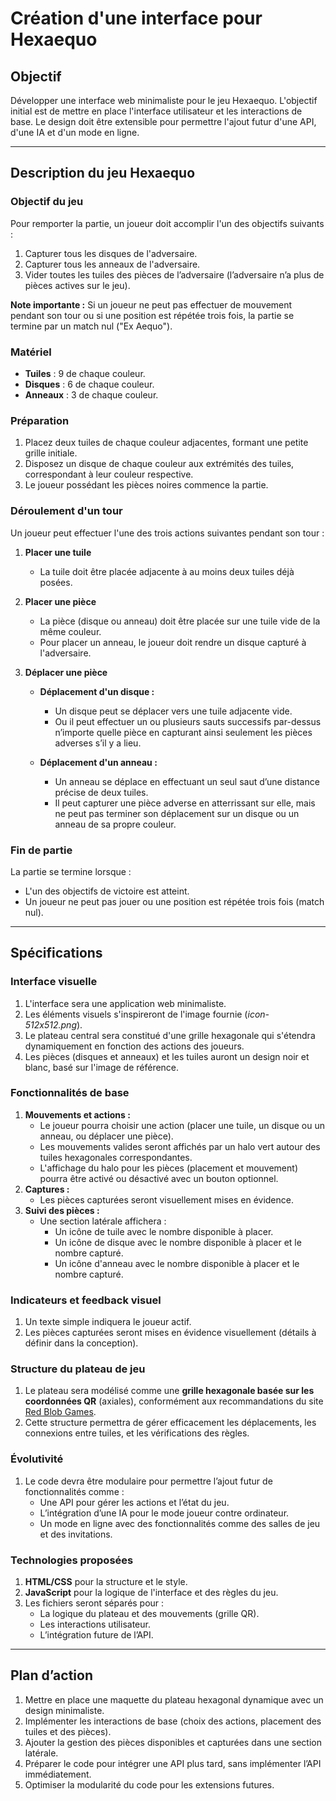# Création d'une interface pour Hexaequo

## Objectif
Développer une interface web minimaliste pour le jeu Hexaequo. L'objectif initial est de mettre en place l'interface utilisateur et les interactions de base. Le design doit être extensible pour permettre l'ajout futur d'une API, d'une IA et d'un mode en ligne.

---

## Description du jeu Hexaequo

### Objectif du jeu
Pour remporter la partie, un joueur doit accomplir l'un des objectifs suivants :
1. Capturer tous les disques de l'adversaire.
2. Capturer tous les anneaux de l'adversaire.
3. Vider toutes les tuiles des pièces de l’adversaire (l’adversaire n’a plus de pièces actives sur le jeu).

**Note importante :** Si un joueur ne peut pas effectuer de mouvement pendant son tour ou si une position est répétée trois fois, la partie se termine par un match nul ("Ex Aequo").

### Matériel
- **Tuiles** : 9 de chaque couleur.
- **Disques** : 6 de chaque couleur.
- **Anneaux** : 3 de chaque couleur.

### Préparation
1. Placez deux tuiles de chaque couleur adjacentes, formant une petite grille initiale.
2. Disposez un disque de chaque couleur aux extrémités des tuiles, correspondant à leur couleur respective.
3. Le joueur possédant les pièces noires commence la partie.

### Déroulement d'un tour
Un joueur peut effectuer l'une des trois actions suivantes pendant son tour :

1. **Placer une tuile**  
   - La tuile doit être placée adjacente à au moins deux tuiles déjà posées.

2. **Placer une pièce**  
   - La pièce (disque ou anneau) doit être placée sur une tuile vide de la même couleur.  
   - Pour placer un anneau, le joueur doit rendre un disque capturé à l'adversaire.

3. **Déplacer une pièce**  
   - **Déplacement d'un disque :**

     - Un disque peut se déplacer vers une tuile adjacente vide.  
     - Ou il peut effectuer un ou plusieurs sauts successifs par-dessus n’importe quelle pièce en capturant ainsi seulement les pièces adverses s’il y a lieu.
   - **Déplacement d'un anneau :**  
     - Un anneau se déplace en effectuant un seul saut d’une distance précise de deux tuiles.  
     - Il peut capturer une pièce adverse en atterrissant sur elle, mais ne peut pas terminer son déplacement sur un disque ou un anneau de sa propre couleur.

### Fin de partie
La partie se termine lorsque :
- L'un des objectifs de victoire est atteint.
- Un joueur ne peut pas jouer ou une position est répétée trois fois (match nul).

---

## Spécifications

### Interface visuelle
1. L'interface sera une application web minimaliste.
2. Les éléments visuels s'inspireront de l'image fournie (*icon-512x512.png*).
3. Le plateau central sera constitué d'une grille hexagonale qui s'étendra dynamiquement en fonction des actions des joueurs.
4. Les pièces (disques et anneaux) et les tuiles auront un design noir et blanc, basé sur l'image de référence.

### Fonctionnalités de base
1. **Mouvements et actions :**
   - Le joueur pourra choisir une action (placer une tuile, un disque ou un anneau, ou déplacer une pièce).
   - Les mouvements valides seront affichés par un halo vert autour des tuiles hexagonales correspondantes.
   - L'affichage du halo pour les pièces (placement et mouvement) pourra être activé ou désactivé avec un bouton optionnel.
2. **Captures :**
   - Les pièces capturées seront visuellement mises en évidence.
3. **Suivi des pièces :**
   - Une section latérale affichera :
     - Un icône de tuile avec le nombre disponible à placer.
     - Un icône de disque avec le nombre disponible à placer et le nombre capturé.
     - Un icône d'anneau avec le nombre disponible à placer et le nombre capturé.

### Indicateurs et feedback visuel
1. Un texte simple indiquera le joueur actif.
2. Les pièces capturées seront mises en évidence visuellement (détails à définir dans la conception).

### Structure du plateau de jeu
1. Le plateau sera modélisé comme une **grille hexagonale basée sur les coordonnées QR** (axiales), conformément aux recommandations du site [Red Blob Games](https://www.redblobgames.com/grids/hexagons).
2. Cette structure permettra de gérer efficacement les déplacements, les connexions entre tuiles, et les vérifications des règles.

### Évolutivité
1. Le code devra être modulaire pour permettre l’ajout futur de fonctionnalités comme :
   - Une API pour gérer les actions et l’état du jeu.
   - L’intégration d’une IA pour le mode joueur contre ordinateur.
   - Un mode en ligne avec des fonctionnalités comme des salles de jeu et des invitations.

### Technologies proposées
1. **HTML/CSS** pour la structure et le style.
2. **JavaScript** pour la logique de l'interface et des règles du jeu.
3. Les fichiers seront séparés pour :
   - La logique du plateau et des mouvements (grille QR).
   - Les interactions utilisateur.
   - L’intégration future de l’API.

---

## Plan d’action
1. Mettre en place une maquette du plateau hexagonal dynamique avec un design minimaliste.
2. Implémenter les interactions de base (choix des actions, placement des tuiles et des pièces).
3. Ajouter la gestion des pièces disponibles et capturées dans une section latérale.
4. Préparer le code pour intégrer une API plus tard, sans implémenter l’API immédiatement.
5. Optimiser la modularité du code pour les extensions futures.

